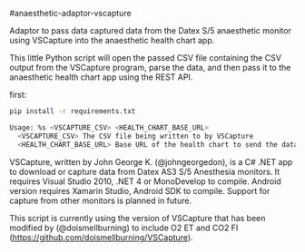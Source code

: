 #anaesthetic-adaptor-vscapture

Adaptor to pass data captured data from the Datex S/5 anaesthetic monitor using
VSCapture into the anaesthetic health chart app.

This little Python script will open the passed CSV file containing the CSV
output from the VSCapture program, parse the data, and then pass it to the
anaesthetic health chart app using the REST API.

first:
```bash
pip install -r requirements.txt
```

```bash
Usage: %s <VSCAPTURE_CSV> <HEALTH_CHART_BASE_URL>
  <VSCAPTURE_CSV> The CSV file being written to by VSCapture
  <HEALTH_CHART_BASE_URL> Base URL of the health chart to send the data to
```

VSCapture, written by John George K. (@johngeorgedon), is a C# .NET app to
download or capture data from Datex AS3 S/5 Anesthesia monitors. It requires
Visual Studio 2010, .NET 4 or MonoDevelop to compile. Android version requires
Xamarin Studio, Android SDK to compile. Support for capture from other
monitors is planned in future.

This script is currently using the version of VSCapture that has been modified
by (@doismellburning) to include O2 ET and CO2 FI
(https://github.com/doismellburning/VSCapture).

